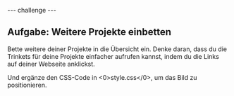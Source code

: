 \--- challenge \---

## Aufgabe: Weitere Projekte einbetten

Bette weitere deiner Projekte in die Übersicht ein. Denke daran, dass du die Trinkets für deine Projekte einfacher aufrufen kannst, indem du die Links auf deiner Webseite anklickst.

Und ergänze den CSS-Code in <0>style.css</0>, um das Bild zu positionieren.